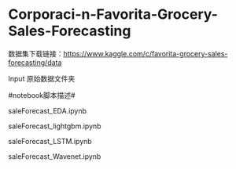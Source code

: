 # Corporaci-n-Favorita-Grocery-Sales-Forecasting


数据集下载链接：https://www.kaggle.com/c/favorita-grocery-sales-forecasting/data

Input          原始数据文件夹

#notebook脚本描述# 

saleForecast_EDA.ipynb

saleForecast_lightgbm.ipynb

saleForecast_LSTM.ipynb

saleForecast_Wavenet.ipynb
